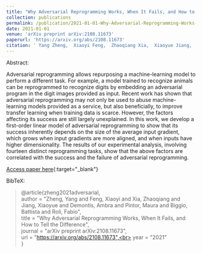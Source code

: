 ```yaml
---
title: "Why Adversarial Reprogramming Works, When It Fails, and How to Tell the Difference"
collection: publications
permalink: /publication/2021-01-01-Why-Adversarial-Reprogramming-Works-When-It-Fails-and-How-to-Tell-the-Difference
date: 2021-01-01
venue: 'arXiv preprint arXiv:2108.11673'
paperurl: 'https://arxiv.org/abs/2108.11673'
citation: ' Yang Zheng,  Xiaoyi Feng,  Zhaoqiang Xia,  Xiaoyue Jiang,  Ambra Demontis,  Maura Pintor,  Battista Biggio,  Fabio Roli, &quot;Why Adversarial Reprogramming Works, When It Fails, and How to Tell the Difference.&quot; arXiv preprint arXiv:2108.11673, 2021.'
---
```

Abstract:

Adversarial reprogramming allows repurposing a machine-learning model to perform a different task. For example, a model trained to recognize animals can be reprogrammed to recognize digits by embedding an adversarial program in the digit images provided as input. Recent work has shown that adversarial reprogramming may not only be used to abuse machine-learning models provided as a service, but also beneficially, to improve transfer learning when training data is scarce. However, the factors affecting its success are still largely unexplained. In this work, we develop a first-order linear model of adversarial reprogramming to show that its success inherently depends on the size of the average input gradient, which grows when input gradients are more aligned, and when inputs have higher dimensionality. The results of our experimental analysis, involving fourteen distinct reprogramming tasks, show that the above factors are correlated with the success and the failure of adversarial reprogramming.

[Access paper here](https://arxiv.org/abs/2108.11673){:target="_blank"}

BibTeX: 
>@article{zheng2021adversarial,<br>    author = "Zheng, Yang and Feng, Xiaoyi and Xia, Zhaoqiang and Jiang, Xiaoyue and Demontis, Ambra and Pintor, Maura and Biggio, Battista and Roli, Fabio",<br>    title = "Why Adversarial Reprogramming Works, When It Fails, and How to Tell the Difference",<br>    journal = "arXiv preprint arXiv:2108.11673",<br>    url = "https://arxiv.org/abs/2108.11673",<br>    year = "2021"<br>}<br>